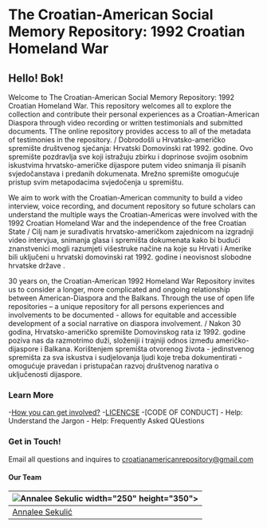 #  The Croatian-American Social Memory Repository: 1992 Croatian Homeland War 

## Hello! Bok! 

Welcome to The Croatian-American Social Memory Repository: 1992 Croatian Homeland War. This repository welcomes all to explore the collection and contribute their personal experiences as a Croatian-American Diaspora through video recording or written testimonials and submitted documents. TThe online repository provides access to all of the metadata of testimonies in the repository. / Dobrodošli u Hrvatsko-američko spremište društvenog sjećanja: Hrvatski Domovinski rat 1992. godine. Ovo spremište pozdravlja sve koji istražuju zbirku i doprinose svojim osobnim iskustvima hrvatsko-američke dijaspore putem video snimanja ili pisanih svjedočanstava i predanih dokumenata. Mrežno spremište omogućuje pristup svim metapodacima svjedočenja u spremištu.

We aim to work with the Croatian-American community to build a video interview, voice recording, and document repository so future scholars can understand the multiple ways the Croatian-Americas were involved with the 1992 Croatian Homeland War and the independence of the free Croatian State / Cilj nam je surađivatis hrvatsko-američkom zajednicom na izgradnji video intervjua, snimanja glasa i spremišta dokumenata kako bi budući znanstvenici mogli razumjeti višestruke načine na koje su Hrvati i Amerike bili uključeni u hrvatski domovinski rat 1992. godine i neovisnost slobodne hrvatske države .


30 years on, the Croatian-American 1992 Homeland War Repository invites us to consider a longer, more complicated and ongoing relationship between American-Diaspora and the Balkans. Through the use of open life repositories – a unique repository for all persons experiences and involvements to be documented -  allows for equitable and accessible development of a social narrative on diaspora involvement. / Nakon 30 godina, Hrvatsko-američko spremište Domovinskog rata iz 1992. godine poziva nas da razmotrimo duži, složeniji i trajniji odnos između američko-dijaspore i Balkana. Korištenjem spremišta otvorenog života - jedinstvenog spremišta za sva iskustva i sudjelovanja ljudi koje treba dokumentirati - omogućuje pravedan i pristupačan razvoj društvenog narativa o uključenosti dijaspore.

### Learn More 
-[How you can get involved?](https://github.com/AnnaleeSekulic/Croatian-American-1992-Homeland-War/blob/main/About%20Us.md) 
-[LICENCSE](https://github.com/AnnaleeSekulic/Croatian-American-1992-Homeland-War/blob/main/LICENSE)
-[CODE OF CONDUCT]
    - Help: Understand the Jargon
    - Help: Frequently Asked QUestions
   
### Get in Touch!

Email all questions and inquires to croatianamericanrepository@gmail.com 

#### Our Team

![Annalee Sekulic](https://lh3.googleusercontent.com/gL5nEKwvFKhFuDBYNe84tOlobstzc1Di_YUHxhu-aNsH4JJAsWH5QRXGie_TiUT5LTa8OBr5HFldzo4DCWqzv0rH5rAOhheTVdaNoO8o6H0p7QGTX8t3TfwuRGa_Ea8HYmI2ciczell6PoTuU0loPge3eoeDZk0X1sw5MtHweSD7kREDxiSPuQyG8wJHOdM5Te-D2hZBcjeJnmZhNJDGDNRW6D54c6d7WJImitkuDfxNXQ4TKZTgZBKLV90t8x3GgTh9fRocus8iO6RuN_3W9VzrN3Z2KpXLhwmfONc5cg8wLpem1HX-En-s4_MGYEXyYLxKnkgUqBohPUEcO-bT2f1DtytsiVXi9ZVff3ZfmX5h8Nc5VUgS4aG5xH9p7qJKrnmwY99phlBo4yRmqibYLbQ_YO-cLYB19rUwWxIubNbAgEY49wOt6qP9r33lBZiM3ztodBeNUtGKyGBBZpL3Gy7K0MhSpimOnA76UNQrZIK_HOAFTpXo7Cw1lanHEMoWC28LwEaPmuKt-N9g1Gi8-WZXl-TggQMF_bB-EsKhP_2Ei7jFD_WQfn1Fez1M7F97XwXt3Y5jBM0HerZ1piGgZB20lrupjD3_ENI6Mgan2hwVNQmqM2xx9Da6Z60WKB_j91-fVkTtwOVN5tV_DRhDlXk_7zfHvI-OeSddu95kgjXjzBuOgaue-xXF=w438-h657-no?authuser=0) width="250" height="350">|
---|
[Annalee Sekulić](https://github.com/AnnaleeSekulic)|
